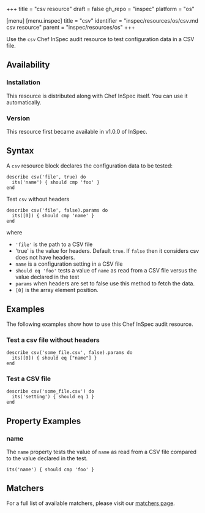+++
title = "csv resource"
draft = false
gh_repo = "inspec"
platform = "os"

[menu]
  [menu.inspec]
    title = "csv"
    identifier = "inspec/resources/os/csv.md csv resource"
    parent = "inspec/resources/os"
+++

Use the `csv` Chef InSpec audit resource to test configuration data in a CSV file.

## Availability

### Installation

This resource is distributed along with Chef InSpec itself. You can use it automatically.

### Version

This resource first became available in v1.0.0 of InSpec.

## Syntax

A `csv` resource block declares the configuration data to be tested:

    describe csv('file', true) do
      its('name') { should cmp 'foo' }
    end

Test ``csv`` without headers

    describe csv('file', false).params do
      its([0]) { should cmp 'name' }
    end

where

- `'file'` is the path to a CSV file
- 'true' is the value for headers. Default `true`. If `false` then it considers csv does not have headers.
- `name` is a configuration setting in a CSV file
- `should eq 'foo'` tests a value of `name` as read from a CSV file versus the value declared in the test
- `params` when headers are set to false use this method to fetch the data.
- `[0]` is the array element position.

## Examples

The following examples show how to use this Chef InSpec audit resource.

### Test a csv file without headers

    describe csv('some_file.csv', false).params do
      its([0]) { should eq ["name"] }
    end

### Test a CSV file

    describe csv('some_file.csv') do
      its('setting') { should eq 1 }
    end

## Property Examples

### name

The `name` property tests the value of `name` as read from a CSV file compared to the value declared in the test.

    its('name') { should cmp 'foo' }

## Matchers

For a full list of available matchers, please visit our [matchers page](/inspec/matchers/).
